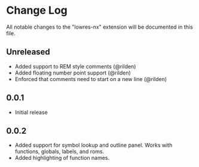 # Change Log

All notable changes to the "lowres-nx" extension will be documented in this file.

## Unreleased
- Added support to REM style comments (@rilden)
- Added floating number point support (@rilden)
- Enforced that comments need to start on a new line (@rilden)

## 0.0.1
- Initial release

## 0.0.2
- Added support for symbol lookup and outline panel. Works with functions, globals, labels, and roms.
- Added highlighting of function names.
